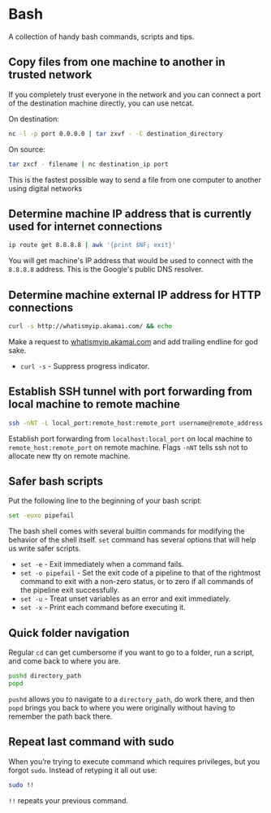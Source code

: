# Bash

A collection of handy bash commands, scripts and tips.



## Copy files from one machine to another in trusted network

If you completely trust everyone in the network and you can connect a port of the destination machine directly, you can use netcat.

On destination:
```sh
nc -l -p port 0.0.0.0 | tar zxvf - -C destination_directory
```

On source:
```sh
tar zxcf - filename | nc destination_ip port
```

This is the fastest possible way to send a file from one computer to another using digital networks



## Determine machine IP address that is currently used for internet connections

```sh
ip route get 8.8.8.8 | awk '{print $NF; exit}'
```

You will get machine's IP address that would be used to connect with the `8.8.8.8` address.
This is the Google's public DNS resolver.



## Determine machine external IP address for HTTP connections

```sh
curl -s http://whatismyip.akamai.com/ && echo
```

Make a request to [whatismyip.akamai.com](http://whatismyip.akamai.com/) and add trailing endline for god sake.
- `curl -s` - Suppress progress indicator.



## Establish SSH tunnel with port forwarding from local machine to remote machine

```sh
ssh -nNT -L local_port:remote_host:remote_port username@remote_address
```

Establish port forwarding from `localhost:local_port` on local machine to `remote_host:remote_port` on remote machine. Flags `-nNT` tells ssh not to allocate new tty on remote machine.



## Safer bash scripts

Put the following line to the beginning of your bash script:

```sh
set -euxo pipefail
```

The bash shell comes with several builtin commands for modifying the behavior of the shell itself. `set` command has several options that will help us write safer scripts.

- `set -e` - Exit immediately when a command fails.
- `set -o pipefail` - Set the exit code of a pipeline to that of the rightmost command to exit with a non-zero status, or to zero if all commands of the pipeline exit successfully.
- `set -u` - Treat unset variables as an error and exit immediately.
- `set -x` - Print each command before executing it.



## Quick folder navigation

Regular `cd` can get cumbersome if you want to go to a folder, run a script, and come back to where you are.

```sh
pushd directory_path
popd
```

`pushd` allows you to navigate to a `directory_path`, do work there, and then `popd` brings you back to where you were originally without having to remember the path back there.



## Repeat last command with sudo

When you’re trying to execute command which requires privileges, but you forgot `sudo`. Instead of retyping it all out use:
```sh
sudo !!
```

`!!` repeats your previous command.
